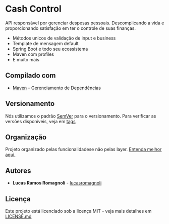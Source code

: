 # Cash Control

API responsável por gerenciar despesas pessoais. Descomplicando a vida e proporcionando satisfação em ter o controle de suas finanças.

- Métodos unicos de validação de input e business
- Template de mensagem default
- Spring Boot e todo seu ecossistema
- Maven com profiles
- E muito mais

## Compilado com

* [Maven](https://maven.apache.org/) - Gerenciamento de Dependências

## Versionamento

Nós utilizamos o padrão [SemVer](http://semver.org/) para o versionamento. Para verificar as versões disponiveis, veja em [tags](https://github.com/lucasromagnoli/flatland/tags)

## Organização

Projeto organizado pelas funcionalidadese não pelas layer. [Entenda melhor aqui.](http://www.javapractices.com/topic/TopicAction.do?Id=20)

## Autores

* **Lucas Ramos Romagnoli** - [lucasromagnoli](https://github.com/lucasromagnoli)

## Licença

Este projeto está licenciado sob a licença MIT - veja mais detalhes em [LICENSE.md](https://github.com/lucasromagnoli/flatland/blob/master/LICENSE)